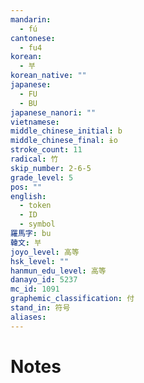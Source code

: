 ```yaml
---
mandarin:
  - fú
cantonese:
  - fu4
korean:
  - 부
korean_native: ""
japanese:
  - FU
  - BU
japanese_nanori: ""
vietnamese:
middle_chinese_initial: b
middle_chinese_final: ɨo
stroke_count: 11
radical: 竹
skip_number: 2-6-5
grade_level: 5
pos: ""
english:
  - token
  - ID
  - symbol
羅馬字: bu
韓文: 부
joyo_level: 高等
hsk_level: ""
hanmun_edu_level: 高等
danayo_id: 5237
mc_id: 1091
graphemic_classification: 付
stand_in: 符号
aliases:
---
```


# Notes
